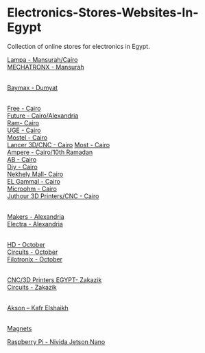 # Electronics-Stores-Websites-In-Egypt
Collection of online stores for electronics in Egypt.<br>

[Lampa - Mansurah/Cairo](https://lampatronics.com/)<br>
[MECHATRONX - Mansurah](https://mecha-tronx.com/)<br><br>

[Baymax - Dumyat](http://www.baymax-estore.com/)<br><br>

[Free - Cairo](https://free-electronic.com/)<br>
[Future - Cairo/Alexandria](https://store.fut-electronics.com/)<br>
[Ram- Cairo](https://ram-e-shop.com/)<br>
[UGE - Cairo](https://uge-one.com/)<br>
[Mostel - Cairo](https://mostelectronic.com/)<br>
[Lancer 3D/CNC - Cairo](https://lancer3d.com/)
[Most - Cairo](https://alamirstore.com/)<br>
[Ampere - Cairo/10th Ramadan](https://www.ampere-electronics.com/)<br>
[AB - Cairo](https://ab-eshop.store.link/)<br>
[Diy - Cairo](https://diyelectronicsegypt.com/)<br>
[Nekhely Mall- Cairo](https://www.elnekhely.com/)<br>
[EL Gammal - Cairo](http://www.elgammalelectronics.com/)<br>
[Microohm - Cairo](https://microohm-eg.com/)<br>
[Juthour 3D Printers/CNC - Cairo](https://www.juthour-tech.com/)<br><br>

[Makers - Alexandria](https://makerselectronics.com/)<br>
[Electra - Alexandria](https://electra.store/)<br><br>

[HD - October](https://hdelectronicseg.com/)<br>
[Circuits - October](https://circuits-elec.com/)<br>
[Filotronix - October](https://www.filotronix.com/)<br><br>

[CNC/3D Printers EGYPT- Zakazik](https://cncegy.com/)<br>
[Circuits - Zakazik](https://circuit-electronics.com/)<br><br>

[Akson – Kafr Elshaikh](https://aksonelectronics.com/)<br><br>

[Magnets](https://www.facebook.com/4Magnet)<br>

[Raspberry Pi - Nivida Jetson Nano](https://www.facebook.com/rpegypt20)<br>


